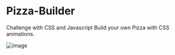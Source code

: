 # Pizza-Builder
Challenge with CSS and Javascript
Build your own Pizza with CSS animations.

![image](https://user-images.githubusercontent.com/19628554/230980388-a681f7d4-98d0-46e0-a328-ab04d10c40c9.png)

